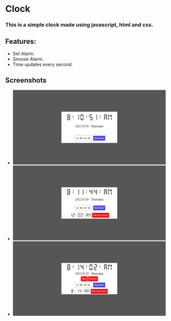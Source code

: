 # Clock

### This is a simple clock made using javascript, html and css.

## Features:

- Set Alarm.
- Snooze Alarm.
- Time updates every second.

## Screenshots
- ![Normal Clock](/img/screenshots/clockss.png)
- ![Clock With Alarm Set](/img/screenshots/alarm.png)
- ![Clock With Alarm ringing](img/screenshots/alarmring.png)
